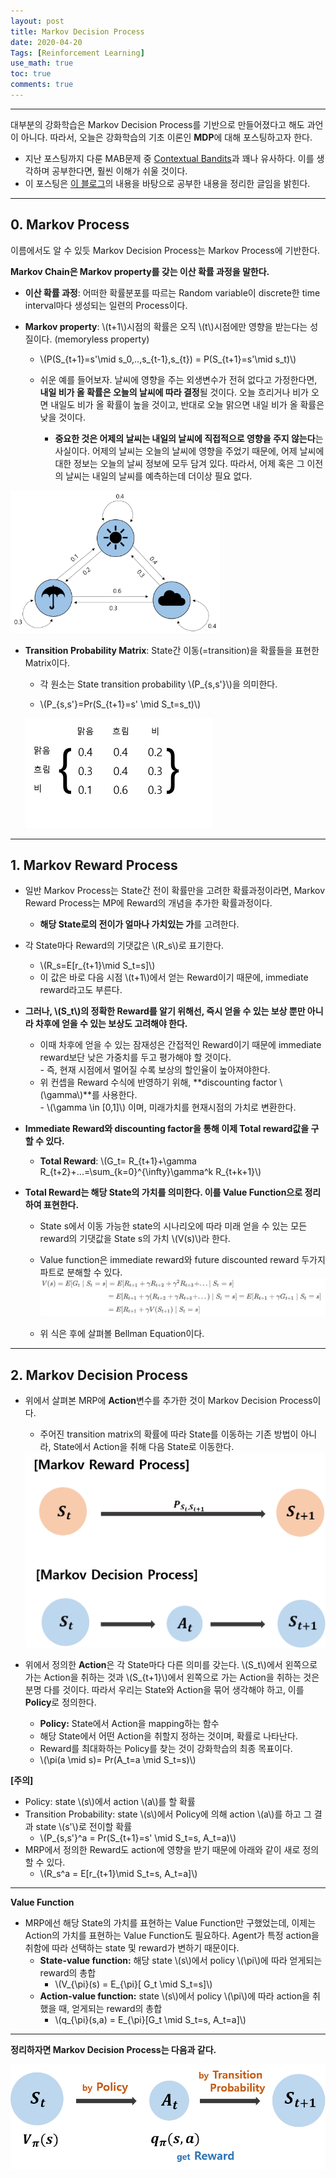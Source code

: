 ```yaml
---
layout: post
title: Markov Decision Process
date: 2020-04-20
Tags: [Reinforcement Learning]
use_math: true
toc: true
comments: true
---
```

<script src="https://cdn.mathjax.org/mathjax/latest/MathJax.js?config=TeX-AMS-MML_HTMLorMML" type="text/javascript"></script>  
***  

대부분의 강화학습은 Markov Decision Process를 기반으로 만들어졌다고 해도 과언이 아니다. 따라서, 오늘은 강화학습의 기초 이론인 **MDP**에 대해 포스팅하고자 한다.  

- 지난 포스팅까지 다룬 MAB문제 중 [Contextual Bandits](https://daheekwon.github.io/contextualbandit/)과 꽤나 유사하다. 이를 생각하며 공부한다면, 훨씬 이해가 쉬울 것이다.  
- 이 포스팅은 [이 블로그](https://sumniya.tistory.com/3#recentComments)의 내용을 바탕으로 공부한 내용을 정리한 글임을 밝힌다.  

***
  
## 0. Markov Process  

이름에서도 알 수 있듯 Markov Decision Process는 Markov Process에 기반한다.  

**Markov Chain은 Markov property를 갖는 이산 확률 과정을 말한다.**  

- **이산 확률 과정**: 어떠한 확률분포를 따르는 Random variable이 discrete한 time interval마다 생성되는 일련의 Process이다. 

-  **Markov property**: \\(t+1\\)시점의 확률은 오직 \\(t\\)시점에만 영향을 받는다는 성질이다. (memoryless property)  
	- \\(P(S_{t+1}=s'\mid s_0,..,s_{t-1},s_{t}) = P(S_{t+1}=s'\mid s_t)\\)
	
	
	- 쉬운 예를 들어보자. 날씨에 영향을 주는 외생변수가 전혀 없다고 가정한다면, **내일 비가 올 확률은 오늘의 날씨에 따라 결정**될 것이다. 오늘 흐리거나 비가 오면 내일도 비가 올 확률이 높을 것이고, 반대로 오늘 맑으면 내일 비가 올 확률은 낮을 것이다.  
    	- **중요한 것은 어제의 날씨는 내일의 날씨에 직접적으로 영향을 주지 않는다**는 사실이다. 어제의 날씨는 오늘의 날씨에 영향을 주었기 때문에, 어제 날씨에 대한 정보는 오늘의 날씨 정보에 모두 담겨 있다. 따라서, 어제 혹은 그 이전의 날씨는 내일의 날씨를 예측하는데 더이상 필요 없다.  

  <img src="/images/markov chain.png" alt="example" style="zoom:33%;" />

- **Transition Probability Matrix**: State간 이동(=transition)을 확률들을 표현한 Matrix이다.  

	- 각 원소는 State transition probability \\(P_{s,s'}\\)을 의미한다.  

	- \\(P_{s,s'}=Pr(S_{t+1}=s' \mid S_t=s_t)\\)  

  <img src="/images/transition.png" alt="example2" style="zoom:50%;" />  

***

## 1. Markov Reward Process  

- 일반 Markov Process는 State간 전이 확률만을 고려한 확률과정이라면, Markov Reward Process는 MP에 Reward의 개념을 추가한 확률과정이다.  
	- **해당 State로의 전이가 얼마나 가치있는 가**를 고려한다.  
	  
- 각 State마다 Reward의 기댓값은 \\(R_s\\)로 표기한다.  
	- \\(R_s=E[r_{t+1}\mid S_t=s]\\)  
	- 이 값은 바로 다음 시점 \\(t+1\\)에서 얻는 Reward이기 때문에, immediate reward라고도 부른다.


- **그러나, \\(S_t\\)의 정확한 Reward를 알기 위해선, 즉시 얻을 수 있는 보상 뿐만 아니라 차후에 얻을 수 있는 보상도 고려해야 한다.**  
	- 이때 차후에 얻을 수 있는 잠재성은 간접적인 Reward이기 때문에 immediate reward보단 낮은 가중치를 두고 평가해야 할 것이다.  
    		- 즉, 현재 시점에서 멀어질 수록 보상의 할인율이 높아져야한다.  
	- 위 컨셉을 Reward 수식에 반영하기 위해, **discounting factor \\(\gamma\\)**를 사용한다.  
    		- \\(\gamma \in [0,1]\\) 이며, 미래가치를 현재시점의 가치로 변환한다.


- **Immediate Reward와 discounting factor을 통해 이제 Total reward값을 구할 수 있다.**  
	- **Total Reward**: \\(G_t= R_{t+1}+\gamma R_{t+2}+...=\sum_{k=0}^{\infty}\gamma^k R_{t+k+1}\\)  


- **Total Reward는 해당 State의 가치를 의미한다. 이를 Value Function으로 정리하여 표현한다.**  

	- State s에서 이동 가능한 state의 시나리오에 따라 미래 얻을 수 있는 모든 reward의 기댓값을 State s의 가치 \\(V(s)\\)라 한다.  
	
	- Value function은 immediate reward와 future discounted reward 두가지 파트로 분해할 수 있다.  
	 ![valuefunction](/images/valuefunction.PNG)  

	- 위 식은 후에 살펴볼 Bellman Equation이다.  					

***

## 2. Markov Decision Process  

- 위에서 살펴본 MRP에 **Action**변수를 추가한 것이 Markov Decision Process이다.  

  - 주어진 transition matrix의 확률에 따라 State를 이동하는 기존 방법이 아니라, State에서 Action을 취해 다음 State로 이동한다.  
  
  <img src="/images/MDP_shape.png" alt="mdp2" style="zoom:50%;" />


- 위에서 정의한 **Action**은 각 State마다 다른 의미를 갖는다. \\(S_t\\)에서 왼쪽으로 가는 Action을 취하는 것과 \\(S_{t+1}\\)에서 왼쪽으로 가는 Action을 취하는 것은 분명 다를 것이다. 따라서 우리는 State와 Action을 묶어 생각해야 하고, 이를 **Policy**로 정의한다.
  
  - **Policy:** State에서 Action을 mapping하는 함수
  - 해당 State에서 어떤 Action을 취할지 정하는 것이며, 확률로 나타난다.  
  - Reward를 최대화하는 Policy를 찾는 것이 강화학습의 최종 목표이다.  
  - \\(\pi(a \mid s)= Pr(A_t=a \mid S_t=s)\\)  

**[주의]**  

- Policy: state \\(s\\)에서 action \\(a\\)를 할 확률  
- Transition Probability: state \\(s\\)에서 Policy에 의해 action \\(a\\)를 하고 그 결과 state \\(s'\\)로 전이할 확률  
  - \\(P_{s,s'}^a = Pr(S_{t+1}=s' \mid S_t=s, A_t=a)\\)  
- MRP에서 정의한 Reward도 action에 영향을 받기 때문에 아래와 같이 새로 정의할 수 있다.  
  - \\(R_s^a = E[r_{t+1}\mid S_t=s, A_t=a]\\)  

***  

**Value Function**  

- MRP에선 해당 State의 가치를 표현하는 Value Function만 구했었는데, 이제는 Action의 가치를 표현하는 Value Function도 필요하다. Agent가 특정 action을 취함에 따라 선택하는 state 및 reward가 변하기 때문이다.  
  - **State-value function:** 해당 state \\(s\\)에서 policy \\(\pi\\)에 따라 얻게되는 reward의 총합  
  	- \\(V_{\pi}(s) = E_{\pi}[ G_t \mid S_t=s]\\)  
  - **Action-value function:** state \\(s\\)에서 policy \\(\pi\\)에 따라 action을 취했을 때, 얻게되는 reward의 총합  
  	- \\(q_{\pi}(s,a) = E_{\pi}[G_t \mid S_t=s, A_t=a]\\)  


***  

**정리하자면 Markov Decision Process는 다음과 같다.**  

![mdp2](/images/MDP_shape2.png)



